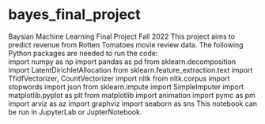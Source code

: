 # bayes_final_project
Baysian Machine Learning Final Project Fall 2022
This project aims to predict revenue from Rotten Tomatoes movie review data. The following Python packages are needed to run the code:<br /> 
import numpy as np
import pandas as pd
from sklearn.decomposition import LatentDirichletAllocation
from sklearn.feature_extraction.text import TfidfVectorizer, CountVectorizer
import nltk
from nltk.corpus import stopwords
import json
from sklearn.impute import SimpleImputer
import matplotlib.pyplot as plt
from matplotlib import animation
import pymc as pm
import arviz as az
import graphviz
import seaborn as sns
This notebook can be run in JupyterLab or JupterNotebook.
